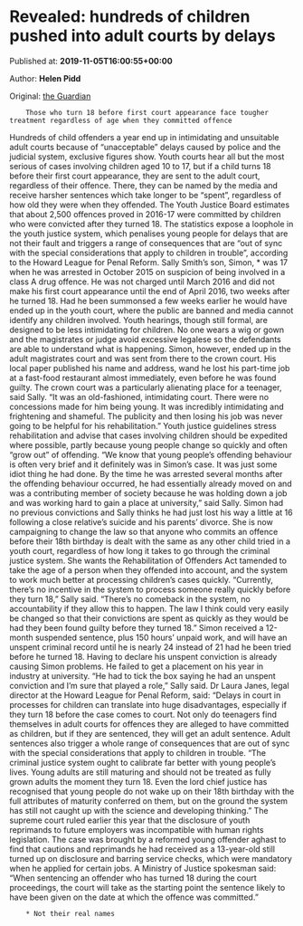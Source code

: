
# Revealed: hundreds of children pushed into adult courts by delays

Published at: **2019-11-05T16:00:55+00:00**

Author: **Helen Pidd**

Original: [the Guardian](https://www.theguardian.com/society/2019/nov/05/revealed-hundreds-of-children-pushed-into-adult-courts-by-delays)


        Those who turn 18 before first court appearance face tougher treatment regardless of age when they committed offence
      
Hundreds of child offenders a year end up in intimidating and unsuitable adult courts because of “unacceptable” delays caused by police and the judicial system, exclusive figures show.
Youth courts hear all but the most serious of cases involving children aged 10 to 17, but if a child turns 18 before their first court appearance, they are sent to the adult court, regardless of their offence. There, they can be named by the media and receive harsher sentences which take longer to be “spent”, regardless of how old they were when they offended.
The Youth Justice Board estimates that about 2,500 offences proved in 2016-17 were committed by children who were convicted after they turned 18.
The statistics expose a loophole in the youth justice system, which penalises young people for delays that are not their fault and triggers a range of consequences that are “out of sync with the special considerations that apply to children in trouble”, according to the Howard League for Penal Reform.
Sally Smith’s son, Simon, * was 17 when he was arrested in October 2015 on suspicion of being involved in a class A drug offence. He was not charged until March 2016 and did not make his first court appearance until the end of April 2016, two weeks after he turned 18.
Had he been summonsed a few weeks earlier he would have ended up in the youth court, where the public are banned and media cannot identify any children involved. Youth hearings, though still formal, are designed to be less intimidating for children. No one wears a wig or gown and the magistrates or judge avoid excessive legalese so the defendants are able to understand what is happening.
Simon, however, ended up in the adult magistrates court and was sent from there to the crown court. His local paper published his name and address, wand he lost his part-time job at a fast-food restaurant almost immediately, even before he was found guilty.
The crown court was a particularly alienating place for a teenager, said Sally. “It was an old-fashioned, intimidating court. There were no concessions made for him being young. It was incredibly intimidating and frightening and shameful. The publicity and then losing his job was never going to be helpful for his rehabilitation.”
Youth justice guidelines stress rehabilitation and advise that cases involving children should be expedited where possible, partly because young people change so quickly and often “grow out” of offending.
“We know that young people’s offending behaviour is often very brief and it definitely was in Simon’s case. It was just some idiot thing he had done. By the time he was arrested several months after the offending behaviour occurred, he had essentially already moved on and was a contributing member of society because he was holding down a job and was working hard to gain a place at university,” said Sally.
Simon had no previous convictions and Sally thinks he had just lost his way a little at 16 following a close relative’s suicide and his parents’ divorce. She is now campaigning to change the law so that anyone who commits an offence before their 18th birthday is dealt with the same as any other child tried in a youth court, regardless of how long it takes to go through the criminal justice system.
She wants the Rehabilitation of Offenders Act tamended to take the age of a person when they offended into account, and the system to work much better at processing children’s cases quickly.
“Currently, there’s no incentive in the system to process someone really quickly before they turn 18,” Sally said. “There’s no comeback in the system, no accountability if they allow this to happen. The law I think could very easily be changed so that their convictions are spent as quickly as they would be had they been found guilty before they turned 18.”
Simon received a 12-month suspended sentence, plus 150 hours’ unpaid work, and will have an unspent criminal record until he is nearly 24 instead of 21 had he been tried before he turned 18.
Having to declare his unspent conviction is already causing Simon problems. He failed to get a placement on his year in industry at university. “He had to tick the box saying he had an unspent conviction and I’m sure that played a role,” Sally said.
Dr Laura Janes, legal director at the Howard League for Penal Reform, said: “Delays in court in processes for children can translate into huge disadvantages, especially if they turn 18 before the case comes to court. Not only do teenagers find themselves in adult courts for offences they are alleged to have committed as children, but if they are sentenced, they will get an adult sentence. Adult sentences also trigger a whole range of consequences that are out of sync with the special considerations that apply to children in trouble.
“The criminal justice system ought to calibrate far better with young people’s lives. Young adults are still maturing and should not be treated as fully grown adults the moment they turn 18. Even the lord chief justice has recognised that young people do not wake up on their 18th birthday with the full attributes of maturity conferred on them, but on the ground the system has still not caught up with the science and developing thinking.”
The supreme court ruled earlier this year that the disclosure of youth reprimands to future employers was incompatible with human rights legislation. The case was brought by a reformed young offender aghast to find that cautions and reprimands he had received as a 13-year-old still turned up on disclosure and barring service checks, which were mandatory when he applied for certain jobs.
A Ministry of Justice spokesman said: “When sentencing an offender who has turned 18 during the court proceedings, the court will take as the starting point the sentence likely to have been given on the date at which the offence was committed.”

        * Not their real names
      
